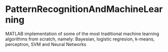 # PatternRecognitionAndMachineLearning
MATLAB implementation of some of the most traditional machine learning algorithms from scratch, namely: Bayesian, logistic regresion, k-means, perceptron, SVM and Neural Networks
